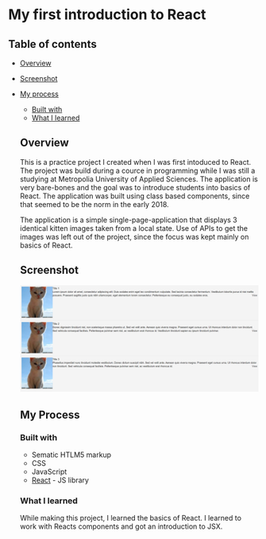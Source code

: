 # My first introduction to React

## Table of contents

- [Overview](#overview)
- [Screenshot](#screenshot)
- [My process](#my-process)
  - [Built with](#built-with)
  - [What I learned](#what-i-learned)

  ## Overview

  This is a practice project I created when I was first intoduced to React. The project was build during a cource in programming while I was still a studying at Metropolia University of Applied Sciences. The application is very bare-bones and the goal was to introduce students into basics of React. The application was built using class based components, since that seemed to be the norm in the early 2018.

  The application is a simple single-page-application that displays 3 identical kitten images taken from a local state. Use of APIs to get the images was left out of the project, since the focus was kept mainly on basics of React.

  ## Screenshot

  ![Preview for the IP address tracker](./public/React-kuva.PNG)

  ## My Process

  ### Built with

  - Sematic HTLM5 markup
  - CSS
  - JavaScript
  - [React](https://reactjs.org/) - JS library

  ### What I learned

  While making this project, I learned the basics of React. I learned to work with Reacts components and got an introduction to JSX.